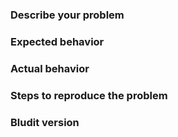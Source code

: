 ### Describe your problem

### Expected behavior

### Actual behavior

### Steps to reproduce the problem

### Bludit version
